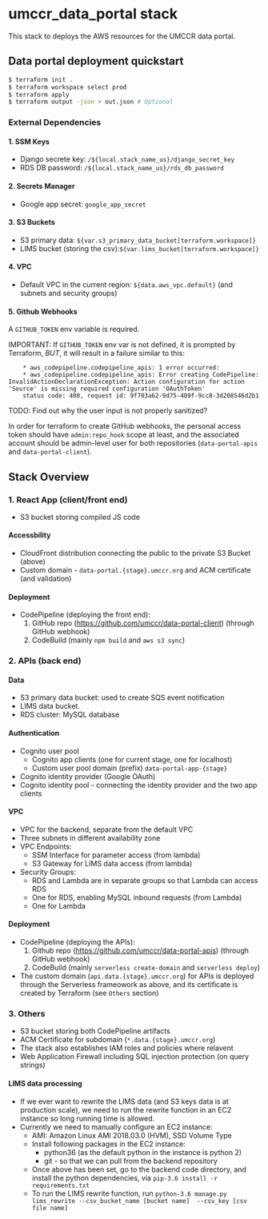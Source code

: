 # umccr_data_portal stack

This stack to deploys the AWS resources for the UMCCR data portal.

## Data portal deployment quickstart

```bash
$ terraform init .
$ terraform workspace select prod
$ terraform apply
$ terraform output -json > out.json # Optional
```

### External Dependencies

#### 1. SSM Keys
- Django secrete key: `/${local.stack_name_us}/django_secret_key`
- RDS DB password: `/${local.stack_name_us}/rds_db_password`

#### 2. Secrets Manager
- Google app secret: `google_app_secret`

#### 3. S3 Buckets
- S3 primary data: `${var.s3_primary_data_bucket[terraform.workspace]}`
- LIMS bucket (storing the csv):`${var.lims_bucket[terraform.workspace]}`

#### 4. VPC
- Default VPC in the current region: `${data.aws_vpc.default}` (and subnets and security groups)

#### 5. Github Webhooks

A `GITHUB_TOKEN` env variable is required.

IMPORTANT: If `GITHUB_TOKEN` env var is not defined, it is prompted by Terraform, *BUT*, it will result in a failure similar to this:

```shell
    * aws_codepipeline.codepipeline_apis: 1 error occurred:
    * aws_codepipeline.codepipeline_apis: Error creating CodePipeline: InvalidActionDeclarationException: Action configuration for action 'Source' is missing required configuration 'OAuthToken'
    status code: 400, request id: 9f703a62-9d75-409f-9cc8-3d208546d2b1
```

TODO: Find out why the user input is not properly sanitized?

In order for terraform to create GitHub webhooks, the personal access token
should have `admin:repo_hook` scope at least, and the associated account should
be admin-level user for both repositories (`data-portal-apis` and `data-portal-client`).


## Stack Overview


### 1. React App (client/front end)

- S3 bucket storing compiled JS code

#### Accessbility

- CloudFront distribution connecting the public to the private S3 Bucket (above)
- Custom domain - `data-portal.{stage}.umccr.org` and ACM certificate (and validation)

#### Deployment

- CodePipeline (deploying the front end): 
   1. GitHub repo (https://github.com/umccr/data-portal-client) (through GitHub webhook)
   2. CodeBuild (mainly `npm build` and `aws s3 sync`)

### 2. APIs (back end)

#### Data
- S3 primary data bucket: used to create SQS event notification
- LIMS data bucket.
- RDS cluster: MySQL database

#### Authentication
- Cognito user pool
  - Cognito app clients (one for current stage, one for localhost)
  - Custom user pool domain (prefix) `data-portal-app-{stage}`
- Cognito identity provider (Google OAuth)
- Cognito identity pool - connecting the identity provider and the two app clients

#### VPC
- VPC for the backend, separate from the default VPC
- Three subnets in different availability zone
- VPC Endpoints:
  - SSM Interface for parameter access (from lambda)
  - S3 Gateway for LIMS data access (from lambda)
- Security Groups:
  - RDS and Lambda are in separate groups so that Lambda can access RDS
  - One for RDS, enabling MySQL inbound requests (from Lambda)
  - One for Lambda

#### Deployment

- CodePipeline (deploying the APIs): 
    1. Github repo (https://github.com/umccr/data-portal-apis) (through GitHub webhook)
    2. CodeBuild (mainly `serverless create-domain` and `serverless deploy`)
- The custom domain (`api.data.{stage}.umccr.org`) for APIs is deployed through the Serverless frameowork as above, and its certificate is created by Terraform
(see `Others` section)

### 3. Others

- S3 bucket storing both CodePipeline artifacts
- ACM Certificate for subdomain (`*.data.{stage}.umccr.org`)
- The stack also establishes IAM roles and policies where relavent
- Web Application Firewall including SQL injection protection (on query strings)

#### LIMS data processing
- If we ever want to rewrite the LIMS data (and S3 keys data is at production
scale), we need to run the rewrite function in an EC2 instance so long running time is allowed.
- Currently we need to manually configure an EC2 instance:
   - AMI: Amazon Linux AMI 2018.03.0 (HVM), SSD Volume Type
   - Install following packages in the EC2 instance:
     - python36 (as the default python in the instance is python 2)
     - git - so that we can pull from the backend repository 
   - Once above has been set, go to the backend code directory, and install
     the python dependencies, via `pip-3.6 install -r requirements.txt`
   - To run the LIMS rewrite function, run 
     `python-3.6 manage.py lims_rewrite --csv_bucket_name [bucket name] 
     --csv_key [csv file name]`